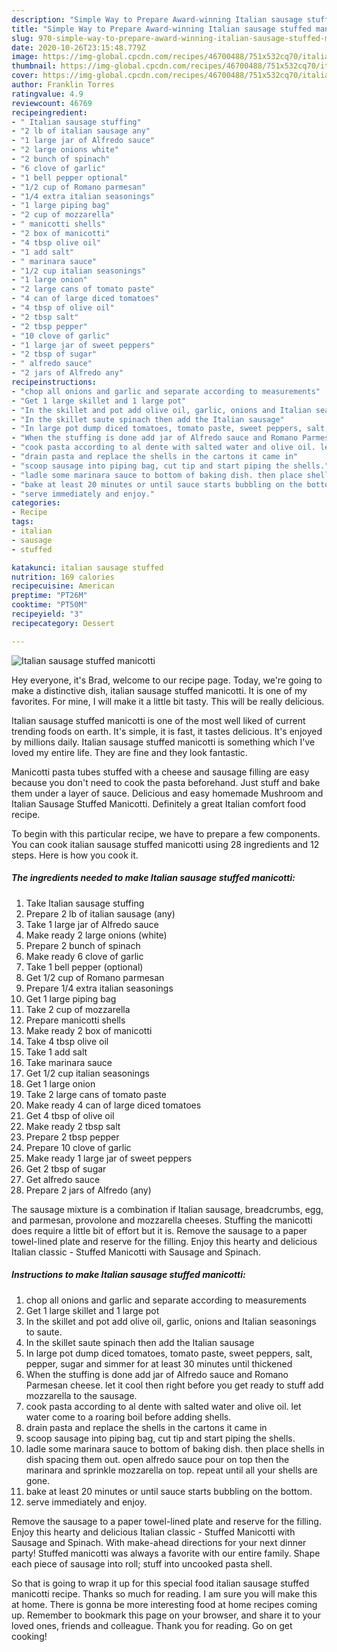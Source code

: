 ```yaml
---
description: "Simple Way to Prepare Award-winning Italian sausage stuffed manicotti"
title: "Simple Way to Prepare Award-winning Italian sausage stuffed manicotti"
slug: 970-simple-way-to-prepare-award-winning-italian-sausage-stuffed-manicotti
date: 2020-10-26T23:15:48.779Z
image: https://img-global.cpcdn.com/recipes/46700488/751x532cq70/italian-sausage-stuffed-manicotti-recipe-main-photo.jpg
thumbnail: https://img-global.cpcdn.com/recipes/46700488/751x532cq70/italian-sausage-stuffed-manicotti-recipe-main-photo.jpg
cover: https://img-global.cpcdn.com/recipes/46700488/751x532cq70/italian-sausage-stuffed-manicotti-recipe-main-photo.jpg
author: Franklin Torres
ratingvalue: 4.9
reviewcount: 46769
recipeingredient:
- " Italian sausage stuffing"
- "2 lb of italian sausage any"
- "1 large jar of Alfredo sauce"
- "2 large onions white"
- "2 bunch of spinach"
- "6 clove of garlic"
- "1 bell pepper optional"
- "1/2 cup of Romano parmesan"
- "1/4 extra italian seasonings"
- "1 large piping bag"
- "2 cup of mozzarella"
- " manicotti shells"
- "2 box of manicotti"
- "4 tbsp olive oil"
- "1 add salt"
- " marinara sauce"
- "1/2 cup italian seasonings"
- "1 large onion"
- "2 large cans of tomato paste"
- "4 can of large diced tomatoes"
- "4 tbsp of olive oil"
- "2 tbsp salt"
- "2 tbsp pepper"
- "10 clove of garlic"
- "1 large jar of sweet peppers"
- "2 tbsp of sugar"
- " alfredo sauce"
- "2 jars of Alfredo any"
recipeinstructions:
- "chop all onions and garlic and separate according to measurements"
- "Get 1 large skillet and 1 large pot"
- "In the skillet and pot add olive oil, garlic, onions and Italian seasonings to saute."
- "In the skillet saute spinach then add the Italian sausage"
- "In large pot dump diced tomatoes, tomato paste, sweet peppers, salt, pepper, sugar and simmer for at least 30 minutes until thickened"
- "When the stuffing is done add jar of Alfredo sauce and Romano Parmesan cheese. let it cool then right before you get ready to stuff add mozzarella to the sausage."
- "cook pasta according to al dente with salted water and olive oil. let water come to a roaring boil before adding shells."
- "drain pasta and replace the shells in the cartons it came in"
- "scoop sausage into piping bag, cut tip and start piping the shells."
- "ladle some marinara sauce to bottom of baking dish. then place shells in dish spacing them out. open alfredo sauce pour on top then the marinara and sprinkle mozzarella on top.  repeat until all your shells are gone."
- "bake at least 20 minutes or until sauce starts bubbling on the bottom."
- "serve immediately and enjoy."
categories:
- Recipe
tags:
- italian
- sausage
- stuffed

katakunci: italian sausage stuffed 
nutrition: 169 calories
recipecuisine: American
preptime: "PT26M"
cooktime: "PT50M"
recipeyield: "3"
recipecategory: Dessert

---
```



![Italian sausage stuffed manicotti](https://img-global.cpcdn.com/recipes/46700488/751x532cq70/italian-sausage-stuffed-manicotti-recipe-main-photo.jpg)

Hey everyone, it's Brad, welcome to our recipe page. Today, we're going to make a distinctive dish, italian sausage stuffed manicotti. It is one of my favorites. For mine, I will make it a little bit tasty. This will be really delicious.

Italian sausage stuffed manicotti is one of the most well liked of current trending foods on earth. It's simple, it is fast, it tastes delicious. It's enjoyed by millions daily. Italian sausage stuffed manicotti is something which I've loved my entire life. They are fine and they look fantastic.

Manicotti pasta tubes stuffed with a cheese and sausage filling are easy because you don&#39;t need to cook the pasta beforehand. Just stuff and bake them under a layer of sauce. Delicious and easy homemade Mushroom and Italian Sausage Stuffed Manicotti. Definitely a great Italian comfort food recipe.


To begin with this particular recipe, we have to prepare a few components. You can cook italian sausage stuffed manicotti using 28 ingredients and 12 steps. Here is how you cook it.

<!--inarticleads1-->

##### The ingredients needed to make Italian sausage stuffed manicotti:

1. Take  Italian sausage stuffing
1. Prepare 2 lb of italian sausage (any)
1. Take 1 large jar of Alfredo sauce
1. Make ready 2 large onions (white)
1. Prepare 2 bunch of spinach
1. Make ready 6 clove of garlic
1. Take 1 bell pepper (optional)
1. Get 1/2 cup of Romano parmesan
1. Prepare 1/4 extra italian seasonings
1. Get 1 large piping bag
1. Take 2 cup of mozzarella
1. Prepare  manicotti shells
1. Make ready 2 box of manicotti
1. Take 4 tbsp olive oil
1. Take 1 add salt
1. Take  marinara sauce
1. Get 1/2 cup italian seasonings
1. Get 1 large onion
1. Take 2 large cans of tomato paste
1. Make ready 4 can of large diced tomatoes
1. Get 4 tbsp of olive oil
1. Make ready 2 tbsp salt
1. Prepare 2 tbsp pepper
1. Prepare 10 clove of garlic
1. Make ready 1 large jar of sweet peppers
1. Get 2 tbsp of sugar
1. Get  alfredo sauce
1. Prepare 2 jars of Alfredo (any)


The sausage mixture is a combination if Italian sausage, breadcrumbs, egg, and parmesan, provolone and mozzarella cheeses. Stuffing the manicotti does require a little bit of effort but it is. Remove the sausage to a paper towel-lined plate and reserve for the filling. Enjoy this hearty and delicious Italian classic - Stuffed Manicotti with Sausage and Spinach. 

<!--inarticleads2-->

##### Instructions to make Italian sausage stuffed manicotti:

1. chop all onions and garlic and separate according to measurements
1. Get 1 large skillet and 1 large pot
1. In the skillet and pot add olive oil, garlic, onions and Italian seasonings to saute.
1. In the skillet saute spinach then add the Italian sausage
1. In large pot dump diced tomatoes, tomato paste, sweet peppers, salt, pepper, sugar and simmer for at least 30 minutes until thickened
1. When the stuffing is done add jar of Alfredo sauce and Romano Parmesan cheese. let it cool then right before you get ready to stuff add mozzarella to the sausage.
1. cook pasta according to al dente with salted water and olive oil. let water come to a roaring boil before adding shells.
1. drain pasta and replace the shells in the cartons it came in
1. scoop sausage into piping bag, cut tip and start piping the shells.
1. ladle some marinara sauce to bottom of baking dish. then place shells in dish spacing them out. open alfredo sauce pour on top then the marinara and sprinkle mozzarella on top.  repeat until all your shells are gone.
1. bake at least 20 minutes or until sauce starts bubbling on the bottom.
1. serve immediately and enjoy.


Remove the sausage to a paper towel-lined plate and reserve for the filling. Enjoy this hearty and delicious Italian classic - Stuffed Manicotti with Sausage and Spinach. With make-ahead directions for your next dinner party! Stuffed manicotti was always a favorite with our entire family. Shape each piece of sausage into roll; stuff into uncooked pasta shell. 

So that is going to wrap it up for this special food italian sausage stuffed manicotti recipe. Thanks so much for reading. I am sure you will make this at home. There is gonna be more interesting food at home recipes coming up. Remember to bookmark this page on your browser, and share it to your loved ones, friends and colleague. Thank you for reading. Go on get cooking!
